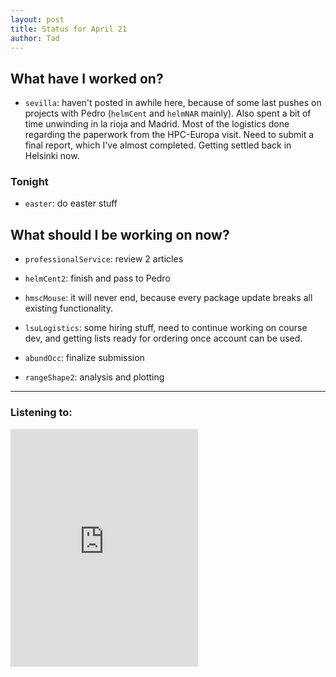 ```yaml
---
layout: post 
title: Status for April 21 
author: Tad
---
```


## What have I worked on?

* `sevilla`: haven't posted in awhile here, because of some last pushes on projects with Pedro (`helmCent` and `helmNAR` mainly). Also spent a bit of time unwinding in la rioja and Madrid. Most of the logistics done regarding the paperwork from the HPC-Europa visit. Need to submit a final report, which I've almost completed. Getting settled back in Helsinki now. 




### Tonight

* `easter`: do easter stuff


## What should I be working on now?

* `professionalService`: review 2 articles 

* `helmCent2`: finish and pass to Pedro

* `hmscMouse`: it will never end, because every package update breaks all existing functionality.

* `lsuLogistics`: some hiring stuff, need to continue working on course dev, and getting lists ready for ordering once account can be used.

* `abundOcc`: finalize submission

* `rangeShape2`: analysis and plotting




--- 

### Listening to:

<iframe src='https://embed.spotify.com/?uri=spotify%3Atrack%3A7ofZgS5xDW0XodfjaXWvZG' width='300' height='380' frameborder='0' allowtransparency='true'></iframe>

<i class='fa fa-code' style='color:pink'></i>
